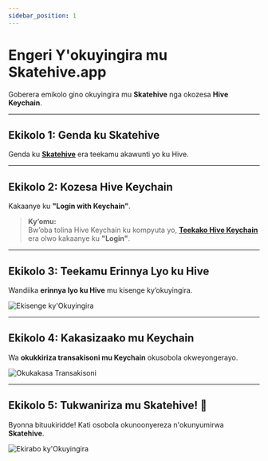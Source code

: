 ```yaml
---
sidebar_position: 1
---
```


# Engeri Y'okuyingira mu Skatehive.app  

Goberera emikolo gino okuyingira mu **Skatehive** nga okozesa **Hive Keychain**.  

---

## **Ekikolo 1: Genda ku Skatehive**  

Genda ku <a href="https://skatehive.app/" class="button-link" target="_blank">**Skatehive**</a> era teekamu akawunti yo ku Hive.  

---

## **Ekikolo 2: Kozesa Hive Keychain**  

Kakaanye ku **"Login with Keychain"**.  

> **Ky’omu:**  
> Bw’oba tolina Hive Keychain ku kompyuta yo, <a href="https://hive-keychain.com/" class="button-link" target="_blank">**Teekako Hive Keychain**</a> era olwo kakaanye ku **"Login"**.  

---

## **Ekikolo 3: Teekamu Erinnya Lyo ku Hive**  

Wandiika **erinnya lyo ku Hive** mu kisenge ky’okuyingira.  

![Ekisenge ky'Okuyingira](../../../../../src/assets/Tuto-logIn/1.png)  

---

## **Ekikolo 4: Kakasizaako mu Keychain**  

Wa **okukkiriza transakisoni mu Keychain** okusobola okweyongerayo.  

![Okukakasa Transakisoni](../../../../../src/assets/Tuto-logIn/2.png)  

---

## **Ekikolo 5: Tukwaniriza mu Skatehive! 🎉**  

Byonna bituukiridde! Kati osobola okunoonyereza n'okunyumirwa **Skatehive**.  

![Ekirabo ky'Okuyingira](../../../../../src/assets/Tuto-logIn/3.png)